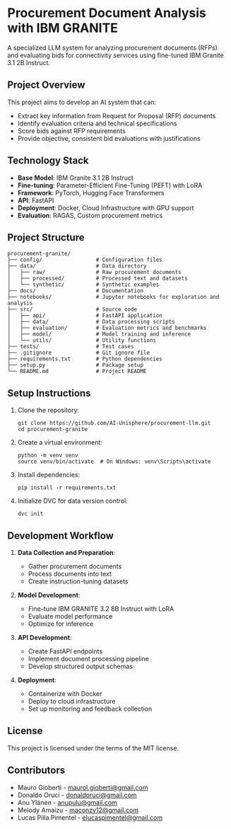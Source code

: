 # Procurement Document Analysis with IBM GRANITE

A specialized LLM system for analyzing procurement documents (RFPs) and evaluating bids for connectivity services using fine-tuned IBM Granite 3.1 2B Instruct.

## Project Overview

This project aims to develop an AI system that can:
- Extract key information from Request for Proposal (RFP) documents
- Identify evaluation criteria and technical specifications
- Score bids against RFP requirements
- Provide objective, consistent bid evaluations with justifications

## Technology Stack

- **Base Model**: IBM Granite 3.1 2B Instruct
- **Fine-tuning**: Parameter-Efficient Fine-Tuning (PEFT) with LoRA
- **Framework**: PyTorch, Hugging Face Transformers
- **API**: FastAPI
- **Deployment**: Docker, Cloud Infrastructure with GPU support
- **Evaluation**: RAGAS, Custom procurement metrics

## Project Structure

```
procurement-granite/
├── config/                 # Configuration files
├── data/                   # Data directory
│   ├── raw/                # Raw procurement documents
│   ├── processed/          # Processed text and datasets
│   └── synthetic/          # Synthetic examples
├── docs/                   # Documentation
├── notebooks/              # Jupyter notebooks for exploration and analysis
├── src/                    # Source code
│   ├── api/                # FastAPI application
│   ├── data/               # Data processing scripts
│   ├── evaluation/         # Evaluation metrics and benchmarks
│   ├── model/              # Model training and inference
│   └── utils/              # Utility functions
├── tests/                  # Test cases
├── .gitignore              # Git ignore file
├── requirements.txt        # Python dependencies
├── setup.py                # Package setup
└── README.md               # Project README
```

## Setup Instructions

1. Clone the repository:
   ```
   git clone https://github.com/AI-Unisphere/procurement-llm.git
   cd procurement-granite
   ```

2. Create a virtual environment:
   ```
   python -m venv venv
   source venv/bin/activate  # On Windows: venv\Scripts\activate
   ```

3. Install dependencies:
   ```
   pip install -r requirements.txt
   ```

4. Initialize DVC for data version control:
   ```
   dvc init
   ```

## Development Workflow

1. **Data Collection and Preparation**:
   - Gather procurement documents
   - Process documents into text
   - Create instruction-tuning datasets

2. **Model Development**:
   - Fine-tune IBM GRANITE 3.2 8B Instruct with LoRA
   - Evaluate model performance
   - Optimize for inference

3. **API Development**:
   - Create FastAPI endpoints
   - Implement document processing pipeline
   - Develop structured output schemas

4. **Deployment**:
   - Containerize with Docker
   - Deploy to cloud infrastructure
   - Set up monitoring and feedback collection

## License

This project is licensed under the terms of the MIT license.

## Contributors

- Mauro Gioberti - maurol.gioberti@gmail.com
- Donaldo Oruci - donaldoruci@gmail.com
- Anu Ylänen - anupulu@gmail.com
- Melody Amaizu - maconzy12@gmail.com
- Lucas Pilla Pimentel - elucaspimentel@gmail.com
